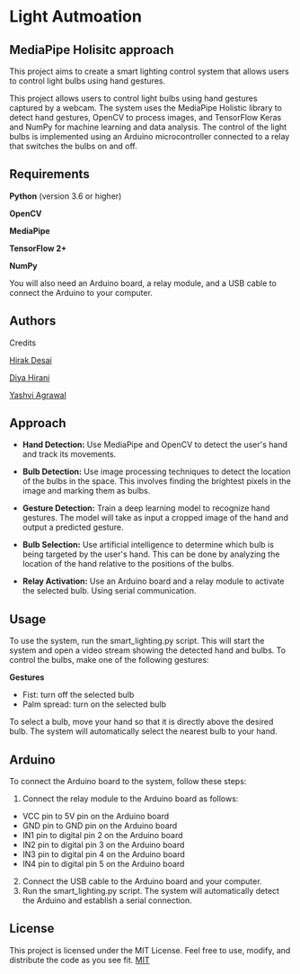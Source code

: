 # Light Autmoation
## MediaPipe Holisitc approach

This project aims to create a smart lighting control system that allows users to control light bulbs using hand gestures.

This project allows users to control light bulbs using hand gestures captured by a webcam. The system uses the MediaPipe Holistic library to detect hand gestures, OpenCV to process images, and TensorFlow Keras and NumPy for machine learning and data analysis. The control of the light bulbs is implemented using an Arduino microcontroller connected to a relay that switches the bulbs on and off.




## Requirements

**Python** (version 3.6 or higher)

**OpenCV**

**MediaPipe**

**TensorFlow 2+**

**NumPy**

You will also need an Arduino board, a relay module, and a USB cable to connect the Arduino to your computer.






## Authors

Credits 

[Hirak Desai](https://www.github.com/hirak214)

[Diya Hirani](https://github.com/DiyaHirani)

[Yashvi Agrawal](https://github.com/yashviagrawal)


## Approach

- **Hand Detection:** Use MediaPipe and OpenCV to detect the user's hand and track its movements.

- **Bulb Detection:** Use image processing techniques to detect the location of the bulbs in the space. This involves finding the brightest pixels in the image and marking them as bulbs.

- **Gesture Detection:** Train a deep learning model to recognize hand gestures. The model will take as input a cropped image of the hand and output a predicted gesture.


- **Bulb Selection:** Use artificial intelligence to determine which bulb is being targeted by the user's hand. This can be done by analyzing the location of the hand relative to the positions of the bulbs.

- **Relay Activation:** Use an Arduino board and a relay module to activate the selected bulb. Using serial communication.


## Usage

To use the system, run the smart_lighting.py script. This will start the system and open a video stream showing the detected hand and bulbs. To control the bulbs, make one of the following gestures:

**Gestures**

* Fist: turn off the selected bulb
* Palm spread: turn on the selected bulb

To select a bulb, move your hand so that it is directly above the desired bulb. The system will automatically select the nearest bulb to your hand.


## Arduino

To connect the Arduino board to the system, follow these steps:

1. Connect the relay module to the Arduino board as follows:

* VCC pin to 5V pin on the Arduino board
* GND pin to GND pin on the Arduino board
* IN1 pin to digital pin 2 on the Arduino board
* IN2 pin to digital pin 3 on the Arduino board
* IN3 pin to digital pin 4 on the Arduino board
* IN4 pin to digital pin 5 on the Arduino board
2. Connect the USB cable to the Arduino board and your computer.
3. Run the smart_lighting.py script. The system will automatically detect the Arduino and establish a serial connection.


## License
This project is licensed under the MIT License. Feel free to use, modify, and distribute the code as you see fit.
[MIT](https://choosealicense.com/licenses/mit/)

